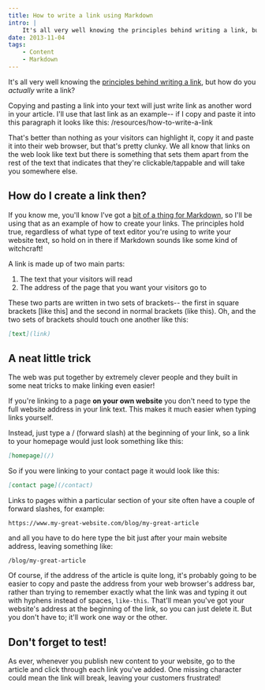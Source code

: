 ```yaml
---
title: How to write a link using Markdown
intro: |
    It's all very well knowing the principles behind writing a link, but how do you actually write a one in your blog or other webpage?
date: 2013-11-04
tags:
    - Content
    - Markdown
---
```


It's all very well knowing the [principles behind writing a link](/resources/how-to-write-a-link), but how do you _actually_ write a link?

Copying and pasting a link into your text will just write link as another word in your article. I'll use that last link as an example-- if I copy and paste it into this paragraph it looks like this: /resources/how-to-write-a-link

That's better than nothing as your visitors can highlight it, copy it and paste it into their web browser, but that's pretty clunky. We all know that links on the web look like text but there is something that sets them apart from the rest of the text that indicates that they're clickable/tappable and will take you somewhere else.


## How do I create a link then?

If you know me, you'll know I've got a [bit of a thing for Markdown](/resources/what-is-markdown), so I'll be using that as an example of how to create your links. The principles hold true, regardless of what type of text editor you're using to write your website text, so hold on in there if Markdown sounds like some kind of witchcraft!

A link is made up of two main parts:

1. The text that your visitors will read
2. The address of the page that you want your visitors go to

These two parts are written in two sets of brackets-- the first in square brackets [like this] and the second in normal brackets (like this). Oh, and the two sets of brackets should touch one another like this:

```markdown
[text](link)
```


## A neat little trick

The web was put together by extremely clever people and they built in some neat tricks to make linking even easier!

If you're linking to a page **on your own website** you don't need to type the full website address in your link text. This makes it much easier when typing links yourself.

Instead, just type a / (forward slash) at the beginning of your link, so a link to your homepage would just look something like this:

```markdown
[homepage](/)
```

So if you were linking to your contact page it would look like this:

```markdown
[contact page](/contact)
```

Links to pages within a particular section of your site often have a couple of forward slashes, for example:

```
https://www.my-great-website.com/blog/my-great-article
```

and all you have to do here type the bit just after your main website address, leaving something like:

```
/blog/my-great-article
```

Of course, if the address of the article is quite long, it's probably going to be easier to copy and paste the address from your web browser's address bar, rather than trying to remember exactly what the link was and typing it out with hyphens instead of spaces, `like-this`. That'll mean you've got your website's address at the beginning of the link, so you can just delete it. But you don't have to; it'll work one way or the other.


## Don't forget to test!

As ever, whenever you publish new content to your website, go to the article and click through each link you've added. One missing character could mean the link will break, leaving your customers frustrated!
